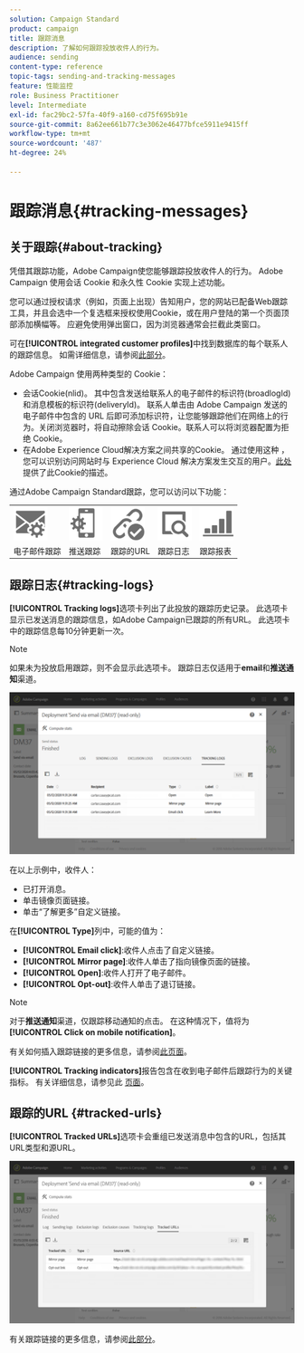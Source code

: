 ```yaml
---
solution: Campaign Standard
product: campaign
title: 跟踪消息
description: 了解如何跟踪投放收件人的行为。
audience: sending
content-type: reference
topic-tags: sending-and-tracking-messages
feature: 性能监控
role: Business Practitioner
level: Intermediate
exl-id: fac29bc2-57fa-40f9-a160-cd75f695b91e
source-git-commit: 8a62ee661b77c3e3062e46477bfce5911e9415ff
workflow-type: tm+mt
source-wordcount: '487'
ht-degree: 24%

---
```


# 跟踪消息{#tracking-messages}

## 关于跟踪{#about-tracking}

凭借其跟踪功能，Adobe Campaign使您能够跟踪投放收件人的行为。 Adobe Campaign 使用会话 Cookie 和永久性 Cookie 实现上述功能。

您可以通过授权请求（例如，页面上出现）告知用户，您的网站已配备Web跟踪工具，并且会选中一个复选框来授权使用Cookie，或在用户登陆的第一个页面顶部添加横幅等。 应避免使用弹出窗口，因为浏览器通常会拦截此类窗口。

可在&#x200B;**[!UICONTROL integrated customer profiles]**&#x200B;中找到数据库的每个联系人的跟踪信息。 如需详细信息，请参阅[此部分](../../audiences/using/integrated-customer-profile.md)。

Adobe Campaign 使用两种类型的 Cookie：

* 会话Cookie(nlid)。 其中包含发送给联系人的电子邮件的标识符(broadlogId)和消息模板的标识符(deliveryId)。 联系人单击由 Adobe Campaign 发送的电子邮件中包含的 URL 后即可添加标识符，让您能够跟踪他们在网络上的行为。关闭浏览器时，将自动擦除会话 Cookie。联系人可以将浏览器配置为拒绝 Cookie。
* 在Adobe Experience Cloud解决方案之间共享的Cookie。 通过使用这种 ，您可以识别访问网站时与 Experience Cloud 解决方案发生交互的用户。[此处](https://experienceleague.adobe.com/docs/core-services/interface/ec-cookies/cookies-mc.html)提供了此Cookie的描述。

通过Adobe Campaign Standard跟踪，您可以访问以下功能：

<table>
<tr>
    <td valign="top">
        <a href="../../administration/using/configuring-email-channel.md#tracking-parameters"><img width="60px" alt="条件" src="assets/icon_email_parameters.png"/></a>
    </td>
    <td valign="top">
        <a href="https://helpx.adobe.com/campaign/kb/push-tracking.html"><img width="60px" alt="条件" src="assets/icon_push_parameters.png"/></a>
    </td>
    <td valign="top">
        <a href="../../designing/using/links.md#about-tracked-urls"><img width="60px" alt="条件" src="assets/icon_url.png"/></a>
    </td>
        <td valign="top">
          <a href="../../sending/using/tracking-messages.md#tracking-logs"><img width="60px" alt="条件" src="assets/icon_log.png"/></a>
    </td>
    </td>
    <td valign="top">
          <a href="../../reporting/using/tracking-indicators.md"><img width="60px" alt="条件" src="assets/icon_report.png"/></a>
</tr>
<tr>
<td>电子邮件跟踪</td>
<td>推送跟踪</td>
<td>跟踪的URL</td>
<td>跟踪日志</td>
<td>跟踪报表</td>
</tr>
</table>

## 跟踪日志{#tracking-logs}

**[!UICONTROL Tracking logs]**&#x200B;选项卡列出了此投放的跟踪历史记录。 此选项卡显示已发送消息的跟踪信息，如Adobe Campaign已跟踪的所有URL。 此选项卡中的跟踪信息每10分钟更新一次。

>[!NOTE]
>
>如果未为投放启用跟踪，则不会显示此选项卡。 跟踪日志仅适用于&#x200B;**email**&#x200B;和&#x200B;**推送通知**&#x200B;渠道。

![](assets/tracking_logs.png)

在以上示例中，收件人：

* 已打开消息。
* 单击镜像页面链接。
* 单击“了解更多”自定义链接。

在&#x200B;**[!UICONTROL Type]**&#x200B;列中，可能的值为：

* **[!UICONTROL Email click]**:收件人点击了自定义链接。
* **[!UICONTROL Mirror page]**:收件人单击了指向镜像页面的链接。
* **[!UICONTROL Open]**:收件人打开了电子邮件。
* **[!UICONTROL Opt-out]**:收件人单击了退订链接。

>[!NOTE]
>
>对于&#x200B;**推送通知**&#x200B;渠道，仅跟踪移动通知的点击。 在这种情况下，值将为&#x200B;**[!UICONTROL Click on mobile notification]**。

有关如何插入跟踪链接的更多信息，请参阅[此页面](../../designing/using/links.md#inserting-a-link)。

**[!UICONTROL Tracking indicators]**&#x200B;报告包含在收到电子邮件后跟踪行为的关键指标。 有关详细信息，请参见此 [ 页面](../../reporting/using/tracking-indicators.md)。

## 跟踪的URL {#tracked-urls}

**[!UICONTROL Tracked URLs]**&#x200B;选项卡会重组已发送消息中包含的URL，包括其URL类型和源URL。

![](assets/sending_delivery6.png)

有关跟踪链接的更多信息，请参阅[此部分](../../designing/using/links.md#about-tracked-urls)。
